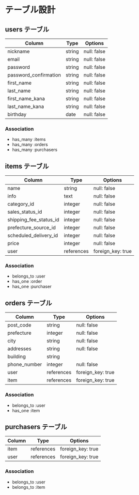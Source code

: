 # テーブル設計

## users テーブル

| Column                | Type   | Options     |
| --------------------- | ------ | ----------- |
| nickname              | string | null: false |
| email                 | string | null: false |
| password              | string | null: false |
| password_confirmation | string | null: false |
| first_name            | string | null: false |
| last_name             | string | null: false |
| first_name_kana       | string | null: false |
| last_name_kana        | string | null: false |
| birthday              | date   | null: false |

### Association

- has_many :items
- has_many :orders
- has_many :purchasers

## items テーブル

| Column                 | Type       | Options           |
| ---------------------- | ---------- | ----------------- |
| name                   | string     | null: false       |
| info                   | text       | null: false       |
| category_id            | integer    | null: false       |
| sales_status_id        | integer    | null: false       |
| shipping_fee_status_id | integer    | null: false       |
| prefecture_source_id   | integer    | null: false       |
| scheduled_delivery_id  | integer    | null: false       |
| price                  | integer    | null: false       |
| user                   | references | foreign_key: true |

### Association

- belongs_to :user
- has_one    :order
- has_one    :purchaser

## orders テーブル

| Column       | Type          | Options           |
| ------------ | ------------- | ----------------- |
| post_code    | string        | null: false       |
| prefecture   | integer       | null: false       |
| city         | string        | null: false       |
| addresses    | string        | null: false       |
| building     | string        |                   |
| phone_number | integer       | null: false       |
| user         | references    | foreign_key: true |
| item         | references    | foreign_key: true |

### Association

- belongs_to :user
- has_one    :item

## purchasers テーブル

| Column         | Type          | Options           |
| -------------- | ------------- | ----------------- |
| item           | references    | foreign_key: true |
| user           | references    | foreign_key: true |
### Association

- belongs_to :user
- belongs_to :item